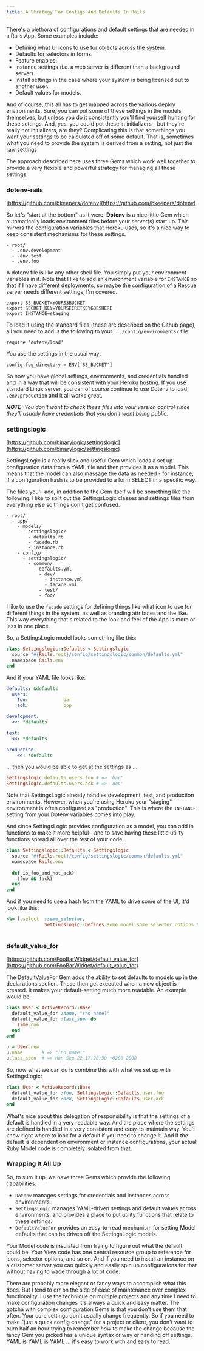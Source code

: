 ```yaml
---
title: A Strategy For Configs And Defaults In Rails
---
```


There's a plethora of configurations and default settings that are needed in a Rails App. Some examples include:

- Defining what UI icons to use for objects across the system.
- Defaults for selectors in forms.
- Feature enables.
- Instance settings (i.e. a web server is different than a background server).
- Install settings in the case where your system is being licensed out to another user.
- Default values for models.

And of course, this all has to get mapped across the various deploy environments. Sure, you can put some of these settings in the models themselves, but unless you do it consistently you'll find yourself hunting for these settings. And, yes, you could put these in initializers - but they're really not initializers, are they? Complicating this is that somethings you want your settings to be calculated off of some default. That is, sometimes what you need to provide the system is derived from a setting, not just the raw settings.

The approach described here uses three Gems which work well together to provide a very flexible and powerful strategy for managing all these settings.

### dotenv-rails

[https://github.com/bkeepers/dotenv](https://github.com/bkeepers/dotenv)

So let's "start at the bottom" as it were. **Dotenv** is a nice little Gem which automatically loads environment files before your server(s) start up. This mirrors the configuration variables that Heroku uses, so it's a nice way to keep consistent mechanisms for these settings.

```
- root/
  - .env.development
  - .env.test
  - .env.foo
```

A dotenv file is like any other shell file. You simply put your environment variables in it. Note that I like to add an environment variable for `INSTANCE` so that if I have different deployments, so maybe the configuration of a Rescue server needs different settings, I'm covered.

```
export S3_BUCKET=YOURS3BUCKET
export SECRET_KEY=YOURSECRETKEYGOESHERE
export INSTANCE=staging
```

To load it using the standard files (these are described on the Github page), all you need to add is the following to your `.../config/environments/` file:

```
require 'dotenv/load'
```

You use the settings in the usual way:

```
config.fog_directory = ENV['S3_BUCKET']
```

So now you have global settings, environments, and credentials handled and in a way that will be consistent with your Heroku hosting. If you use standard Linux server, you can of course continue to use Dotenv to load `.env.production` and it all works great.

_**NOTE:** You don't want to check these files into your version control since they'll usually have credentials that you don't want being public._

### settingslogic

[https://github.com/binarylogic/settingslogic](https://github.com/binarylogic/settingslogic)

SettingsLogic is a really slick and useful Gem which loads a set up configuration data from a YAML file and then provides it as a model. This means that the model can also massage the data as needed - for instance, if a configuration hash is to be provided    to a form SELECT in a specific way.

The files you'll add, in addition to the Gem itself will be something like the following. I like to split out the SettingsLogic classes and settings files from everything else so things don't get confused.

```
- root/
  - app/
    - models/
      - settingslogic/
        - defaults.rb
        - facade.rb
        - instance.rb
    - config/
      - settingslogic/
        - common/
          - defaults.yml
            - dev/
              - instance.yml
              - facade.yml
            - test/
            - foo/
```

I like to use the `facade` settings for defining things like what icon to use for different things in the system, as well as branding attributes and the like. This way everything that's related to the look and feel of the App is more or less in one place. 

So, a SettingsLogic model looks something like this:

```ruby
class Settingslogic::Defaults < Settingslogic
  source "#{Rails.root}/config/settingslogic/common/defaults.yml"
  namespace Rails.env
end
```

And if your YAML file looks like:

```yaml
defaults: &defaults
  users:
    foo:             bar
    ack:             oop

development:
  <<: *defaults

test:
  <<: *defaults

production:
    <<: *defaults
```

... then you would be able to get at the settings as ...

```ruby
Settingslogic.defaults.users.foo # => 'bar'
Settingslogic.defaults.users.ack # => 'oop'
```

Note that SettingsLogic already handles development, test, and production environments. However, when you're using Heroku your "staging" environment is often configured as "production". This is where the `INSTANCE` setting from your Dotenv variables comes into play.

And since SettingsLogic provides configuration as a model, you can add in functions to make it more helpful - and to save having these little utility functions spread all over the rest of your code.

```ruby
class Settingslogic::Defaults < Settingslogic
  source "#{Rails.root}/config/settingslogic/common/defaults.yml"
  namespace Rails.env
  
  def is_foo_and_not_ack?
    (foo && !ack)
  end
end
```

And if you need to use a hash from the YAML to drive some of the UI, it'd look like this:

```ruby
<%= f.select  :some_selector,
              Settingslogic::Defines.some_model.some_selector_options %>
    
```

### default_value_for

[https://github.com/FooBarWidget/default_value_for](https://github.com/FooBarWidget/default_value_for)

The DefaultValueFor Gem adds the ability to set defaults to models up in the declarations section. These then get executed when a new object is created. It makes your default-setting much more readable. An example would be:

```ruby
class User < ActiveRecord::Base
  default_value_for :name, "(no name)"
  default_value_for :last_seen do
    Time.now
  end
end

u = User.new
u.name       # => "(no name)"
u.last_seen  # => Mon Sep 22 17:28:38 +0200 2008
```

So, now what we can do is combine this with what we set up with SettingsLogic:

```ruby
class User < ActiveRecord::Base
  default_value_for :foo, SettingsLogic::Defaults.user.foo
  default_value_for :ack, SettingsLogic::Defaults.user.ack
end
```

What's nice about this delegation of responsibility is that the settings of a default is handled in a very readable way. And the place where the settings are defined is handled in a very consistent and easy-to-maintain way. You'll know right where to look for a default if you need to change it. And if the default is dependent on environment or instance configurations, your actual Ruby Model code is completely isolated from that.

### Wrapping It All Up

So, to sum it up, we have three Gems which provide the following capabilities:

- `Dotenv` manages settings for credentials and instances across environments.
- `SettingsLogic` manages YAML-driven settings and default values across environments, and provides a place to put utility functions that relate to these settings.
- `DefaultValueFor` provides an easy-to-read mechanism for setting Model defaults that can be driven off the SettingsLogic models.

Your Model code is insulated from trying to figure out what the default could be. Your View code has one central resource group to reference for icons, selector options, and so on. And if you need to install an instance on a customer server you can quickly and easily spin up configurations for that without having to wade through a lot of code.

There are probably more elegant or fancy ways to accomplish what this does. But I tend to err on the side of ease of maintenance over complex functionality. I use the technique on multiple projects and any time I need to make configuration changes it's always a quick and easy matter. The gotcha with complex configuration Gems is that you don't use them that often. Your core settings don't usually change frequently. So if you need to make "just a quick config change" for a project or client, you don't want to burn half an hour trying to remember *how* to make the change because the fancy Gem you picked has a unique syntax or way or handing off settings. YAML is YAML is YAML ... it's easy to work with and easy to read.